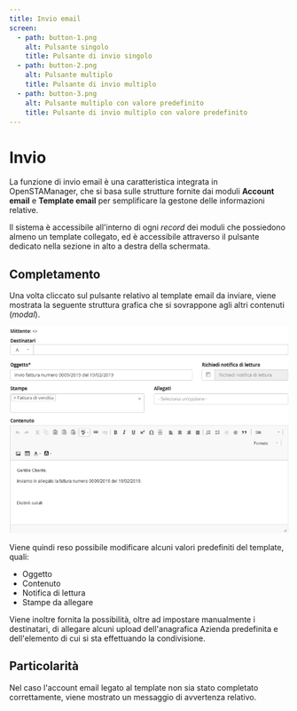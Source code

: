 ```yaml
---
title: Invio email
screen:
  - path: button-1.png
    alt: Pulsante singolo
    title: Pulsante di invio singolo
  - path: button-2.png
    alt: Pulsante multiplo
    title: Pulsante di invio multiplo
  - path: button-3.png
    alt: Pulsante multiplo con valore predefinito
    title: Pulsante di invio multiplo con valore predefinito
---
```


# Invio

La funzione di invio email è una caratteristica integrata in OpenSTAManager, che si basa sulle strutture fornite dai moduli **Account email** e **Template email** per semplificare la gestone delle informazioni relative.

Il sistema è accessibile all'interno di ogni _record_ dei moduli che possiedono almeno un template collegato, ed è accessibile attraverso il pulsante dedicato nella sezione in alto a destra della schermata.

## Completamento

Una volta cliccato sul pulsante relativo al template email da inviare, viene mostrata la seguente struttura grafica che si sovrappone agli altri contenuti \(_modal_\).

![Screenshot compilazione email ](../../../.gitbook/assets/modalinvioemail.PNG)

Viene quindi reso possibile modificare alcuni valori predefiniti del template, quali:

* Oggetto
* Contenuto
* Notifica di lettura
* Stampe da allegare

Viene inoltre fornita la possibilità, oltre ad impostare manualmente i destinatari, di allegare alcuni upload dell'anagrafica Azienda predefinita e dell'elemento di cui si sta effettuando la condivisione.

## Particolarità

Nel caso l'account email legato al template non sia stato completato correttamente, viene mostrato un messaggio di avvertenza relativo.


